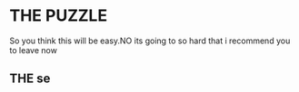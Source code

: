 <!DOCTYPE HTML>
<HTML>
  <BODY>
    <BG COLOUR "#0000" BLACK>
<h1>THE PUZZLE </h1>
    <p>So you think this will be easy.NO its going to so hard that i recommend you to leave now</p> 
    <h2> THE se </h2>
    
    
  </BODY>
</HTML>
  
